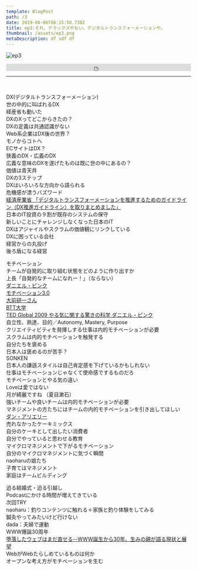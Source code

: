 ```yaml
---  
template: BlogPost  
path: /3
date: 2019-06-06T06:15:50.738Z  
title: ep3:それ、デラックスやない。デジタルトランスフォーメーションや。
thumbnail: /assets/ep3.png
metaDescription: df sdf df  
---  
```

![ep3](/assets/ep3.png)  
<iframe width="100%" height="20" scrolling="no" frameborder="no" allow="autoplay" src="https://w.soundcloud.com/player/?url=https%3A//api.soundcloud.com/tracks/591380937&color=%23ff5500&inverse=false&auto_play=false&show_user=true"></iframe>

</br>


***

</br>


<p>DX(デジタルトランスフォーメーション)<br>世の中的に叫ばれるDX<br>経産省も動いた<br>DXのXってどこからきたの？<br>DXの定義は共通認識がない<br>Web系企業はDX後の世界？<br>モノからコトへ<br>ECサイトはDX？<br>狭義のDX・広義のDX<br>広義な意味のDXを遂げたものは既に世の中にあるの？<br>価値は青天井<br>DXの3ステップ<br>DXはいろいろな方向から語られる<br>危機感が漂うバズワード<br><a href="https://www.meti.go.jp/press/2018/12/20181212004/20181212004.html" target="_blank" rel="noreferrer noopener" aria-label="経済産業省 「デジタルトランスフォーメーションを推進するためのガイドライン（DX推進ガイドライン）を取りまとめました」 (新しいタブで開く)">経済産業省 「デジタルトランスフォーメーションを推進するためのガイドライン（DX推進ガイドライン）を取りまとめました」</a><br>日本のIT投資の９割が既存のシステムの保守<br>新しいことにチャレンジしなくなった日本のIT<br>DXはアジャイルやスクラムの価値観にリンクしている<br>DXに困っている会社<br>経営からの丸投げ<br>後ろ盾になる経営</p>
<p>モチベーション<br>チームが自発的に取り組む状態をどのように作り出すか<br>上長「自発的なチームになれー！」（ならない）<br><a href="https://ja.wikipedia.org/wiki/%E3%83%80%E3%83%8B%E3%82%A8%E3%83%AB%E3%83%BB%E3%83%94%E3%83%B3%E3%82%AF" target="_blank" rel="noreferrer noopener" aria-label="ダニエル・ピンク (新しいタブで開く)">ダニエル・ピンク</a><br><a href="https://gate.sc/?url=https%3A%2F%2Famzn.to%2F2Jiis77&amp;token=f0056c-1-1561259257453">モチベーション3.0</a><br><a href="https://ja.wikipedia.org/wiki/%E5%A4%A7%E5%89%8D%E7%A0%94%E4%B8%80" target="_blank" rel="noreferrer noopener" aria-label="大前研一さん (新しいタブで開く)">大前研一さん</a><br><a href="https://bbt.ac/" target="_blank" rel="noreferrer noopener" aria-label="BTT大学 (新しいタブで開く)">BTT大学</a><br><a href="https://www.ted.com/talks/dan_pink_on_motivation?language=ja" target="_blank" rel="noreferrer noopener" aria-label="TED Global 2009 やる気に関する驚きの科学 ダニエル・ピンク (新しいタブで開く)">TED Global 2009 やる気に関する驚きの科学 ダニエル・ピンク</a><br>自立性、熟達、目的／Autonomy, Mastery, Purpose<br>クリエイティビティを発揮しする仕事は内的モチベーションが必要<br>スクラムは内的モチベーションを触発する<br>自分たちを褒める<br>日本人は褒めるのが苦手？<br>SONKEN<br>日本人の謙遜スタイルは自己肯定感を下げているかもしれない<br>仕事はモチベーションじゃなくて使命感でするものだろ<br>モチベーションとやる気の違い<br>Loveは愛ではない<br>月が綺麗ですね （夏目漱石）<br>強いチームや良いチームは内的モチベーションが必要<br>マネジメントの方たちにはチームの内的モチベーションを引き出してほしい<br><a href="https://ja.wikipedia.org/wiki/%E3%83%80%E3%83%B3%E3%83%BB%E3%82%A2%E3%83%AA%E3%82%A8%E3%83%AA%E3%83%BC" target="_blank" rel="noreferrer noopener" aria-label="ダン・アリエリー (新しいタブで開く)">ダン・アリエリー</a><br>売れなかったケーキミックス<br>自分のケーキとして出したい消費者<br>自分でやっていると思わせる教育<br>マイクロマネジメントで下がるモチベーション<br>自分のマイクロマネジメントに気づく瞬間<br>naoharuの娘たち<br>子育てはマネジメント<br>家庭はチームビルディング</p>
<p>迫る結婚式・迫る引越し<br>Podcastにかける時間が増えてきている<br>次回TRY<br>naoharu：釣りコンテンツに触れる＋家族と釣り体験をしてみる<br>鍼灸やってみたいけど行けない<br>dada：夫婦で運動<br>WWW爆誕30周年<br><a href="https://japan.cnet.com/article/35133798/" target="_blank" rel="noreferrer noopener" aria-label="堕落したウェブはまだ直せる--WWW誕生から30年、生みの親が語る現状と展望 (新しいタブで開く)">堕落したウェブはまだ直せる--WWW誕生から30年、生みの親が語る現状と展望</a><br>WebがWebたらしめているものは何か<br>オープンな考え方がモチベーションを生む</p>